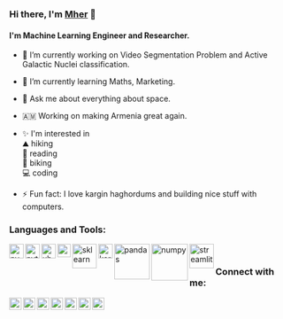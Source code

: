 ### Hi there, I'm [Mher](https://www.linkedin.com/in/mherkhachatryan/) 👋
#### I'm Machine Learning Engineer and Researcher.
- 🔭 I’m currently working on Video Segmentation Problem and Active Galactic Nuclei classification.
- 🌱 I’m currently learning  Maths, Marketing.
- 💬 Ask me about everything about space.
- 🇦🇲 Working on making Armenia great again. 
- ✨ I'm interested in <br>
   </t>⛰ hiking<br>
   📖 reading<br>
   🚵 biking <br>
   💻 coding 
    
- ⚡ Fun fact: I love kargin haghordums and building nice stuff with computers.


### Languages and Tools:
[<img align ="left" alt="pycharm" width="26ppx" src = "https://assets.stickpng.com/images/58481537cef1014c0b5e4968.png" />](https://www.jetbrains.com/pycharm/)
[<img align ="left" alt="python" width="26ppx" src = "https://upload.wikimedia.org/wikipedia/commons/thumb/c/c3/Python-logo-notext.svg/600px-Python-logo-notext.svg.png" />](https://www.python.org/)
[<img align ="left" alt="ubuntu" width="26ppx" src = "https://assets.ubuntu.com/v1/29985a98-ubuntu-logo32.png" />](https://ubuntu.com/)
[<img align ="left" alt="pytorch" width="24ppx" src = "https://upload.wikimedia.org/wikipedia/commons/thumb/1/10/PyTorch_logo_icon.svg/1200px-PyTorch_logo_icon.svg.png" />](https://pytorch.org/)
[<img align ="left" alt="sklearn" width="44ppx" src = "https://upload.wikimedia.org/wikipedia/commons/thumb/0/05/Scikit_learn_logo_small.svg/1200px-Scikit_learn_logo_small.svg.png" />](https://scikit-learn.org/stable/)
[<img align ="left" alt="keras" width="26ppx" src = "https://upload.wikimedia.org/wikipedia/commons/thumb/a/ae/Keras_logo.svg/1200px-Keras_logo.svg.png">](https://keras.io/)
[<img align ="left" alt="pandas" width="64ppx" src = "https://upload.wikimedia.org/wikipedia/commons/thumb/e/ed/Pandas_logo.svg/1200px-Pandas_logo.svg.png" />](https://pandas.pydata.org/)
[<img align ="left" alt="numpy" width="66ppx" src = "https://upload.wikimedia.org/wikipedia/commons/thumb/3/31/NumPy_logo_2020.svg/1280px-NumPy_logo_2020.svg.png" />](https://numpy.org/)
[<img align ="left" alt="streamlit" width="44ppx" src = "https://assets.website-files.com/5dc3b47ddc6c0c2a1af74ad0/5e181828ba9f9e92b6ebc6e7_RGB_Logomark_Color_Light_Bg.png" />](https://www.streamlit.io/)
<br>
### Connect with me:
[<img align ="left" alt="mherkhachatryan" width="22ppx" src = "https://cdn2.iconfinder.com/data/icons/social-media-2285/512/1_Facebook_colored_svg_copy-512.png" />](https://www.facebook.com/khachatryan.666m)
[<img align ="left" alt="mherkhachatryan" width="22ppx" src = "https://cdn2.iconfinder.com/data/icons/social-media-2285/512/1_Linkedin_unofficial_colored_svg-512.png" />](https://www.linkedin.com/in/mherkhachatryan/)
[<img align ="left" alt="mherkhachatryan" width="22ppx" src = "https://cdn2.iconfinder.com/data/icons/social-media-2285/512/1_Twitter2_colored_svg-512.png" />](https://twitter.com/khachatryan_666)
[<img align ="left" alt="mherkhachatryan" width="22ppx" src = "https://cdn3.iconfinder.com/data/icons/social-icons-33/512/Telegram-512.png" />](https://t.me/mherkhachatryan)
[<img align ="left" alt="mherkhachatryan" width="22ppx" src = "https://cdn0.iconfinder.com/data/icons/most-usable-logos/120/Whats_App-512.png" />](https://wa.link/oyyic1)
[<img align ="left" alt="mherkhachatryan" width="22ppx" src = "https://cdn2.iconfinder.com/data/icons/social-icons-33/128/Instagram-512.png" />](https://www.instagram.com/khachatryan_666m/)
[<img align ="left" alt="mherkhachatryan" width="22ppx" src = "https://cdn4.iconfinder.com/data/icons/logos-and-brands/512/147_Gmail_logo_logos-512.png" />](mailto:mher@easydmarc.com)



<!--
**mherkhachatryan/mherkhachatryan** is a ✨ _special_ ✨ repository because its `README.md` (this file) appears on your GitHub profile.

Here are some ideas to get you started:

- 🔭 I’m currently working on ...
- 🌱 I’m currently learning ...
- 👯 I’m looking to collaborate on ...
- 🤔 I’m looking for help with ...
- 💬 Ask me about ...
- 📫 How to reach me: ...
- 😄 Pronouns: ...
- ⚡ Fun fact: ...
-->
